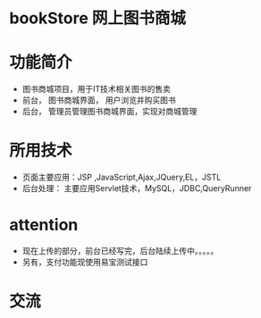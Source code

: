 # bookStore 网上图书商城

# 功能简介 
* 图书商城项目，用于IT技术相关图书的售卖
* 前台， 图书商城界面， 用户浏览并购买图书
* 后台， 管理员管理图书商城界面，实现对商城管理


# 所用技术
* 页面主要应用：JSP ,JavaScript,Ajax,JQuery,EL，JSTL
* 后台处理： 主要应用Servlet技术，MySQL，JDBC,QueryRunner

# attention
* 现在上传的部分，前台已经写完，后台陆续上传中。。。。。
* 另有，支付功能现使用易宝测试接口

# 交流
